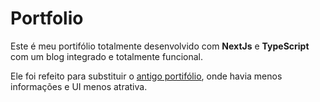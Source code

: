 # Portfolio

Este é meu portifólio totalmente desenvolvido com **NextJs** e **TypeScript** com um blog integrado e totalmente funcional.

Ele foi refeito para substituir o [antigo portifólio](https://github.com/pedrohenriquebraga.github.io), onde havia menos informações e UI menos atrativa.
